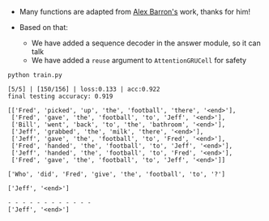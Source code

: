 * Many functions are adapted from [Alex Barron's](https://github.com/barronalex/Dynamic-Memory-Networks-in-TensorFlow) work, thanks for him!
* Based on that:

    * We have added a sequence decoder in the answer module, so it can talk
    * We have added a ```reuse``` argument to ```AttentionGRUCell``` for safety

```python train.py```
```
[5/5] | [150/156] | loss:0.133 | acc:0.922
final testing accuracy: 0.919

[['Fred', 'picked', 'up', 'the', 'football', 'there', '<end>'],
 ['Fred', 'gave', 'the', 'football', 'to', 'Jeff', '<end>'],
 ['Bill', 'went', 'back', 'to', 'the', 'bathroom', '<end>'],
 ['Jeff', 'grabbed', 'the', 'milk', 'there', '<end>'],
 ['Jeff', 'gave', 'the', 'football', 'to', 'Fred', '<end>'],
 ['Fred', 'handed', 'the', 'football', 'to', 'Jeff', '<end>'],
 ['Jeff', 'handed', 'the', 'football', 'to', 'Fred', '<end>'],
 ['Fred', 'gave', 'the', 'football', 'to', 'Jeff', '<end>']]

['Who', 'did', 'Fred', 'give', 'the', 'football', 'to', '?']

['Jeff', '<end>']

- - - - - - - - - - - - 
['Jeff', '<end>']

```
